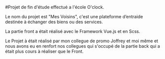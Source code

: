 #Projet de fin d'étude effectué a l'école O'clock.

Le nom du projet est "Mes Voisins", c'est une plateforme d’entraide destinée à échanger des biens ou des services.

La partie front a était réalisé avec le Framework Vue.js et en Scss. 

Le Projet à était réalisé par mon collegue de promo Joffrey et moi même et nous avons eu en renfort nos collegues qui s'occupé de la partie back qui a était plus cours à réaliser que le Front. 

